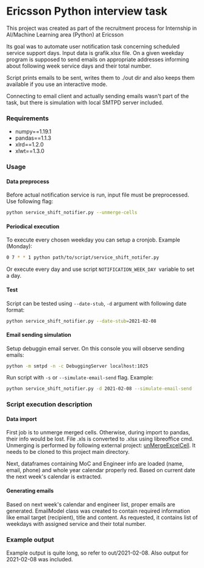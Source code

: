 # Ericsson Python interview task

This project was created as part of the recruitment process for Internship in
AI/Machine Learning area (Python) at Ericsson

Its goal was to automate user notification task concerning scheduled service support
days. Input data is grafik.xlsx file. On a given weekday program is supposed to send
emails on appropriate addresses informing about following week service days and their
total number.

Script prints emails to be sent, writes them to ./out dir and also keeps them
available if you use an interactive mode.

Connecting to email client and actually sending emails wasn't part of the task, but
there is simulation with local SMTPD server included.

### Requirements

* numpy==1.19.1
* pandas==1.1.3
* xlrd==1.2.0
* xlwt==1.3.0

### Usage

#### Data preprocess

Before actual notification service is run, input file must be preprocessed. Use
following flag:

```bash
python service_shift_notifier.py --unmerge-cells
```

#### Periodical execution

To execute every chosen weekday you can setup a cronjob. Example (Monday):

```bash
0 7 * * 1 python path/to/script/service_shift_notifer.py
```

Or execute every day and use script ```NOTIFICATION_WEEK_DAY ```variable to set a
day.

#### Test

Script can be tested using ```--date-stub```, ```-d``` argument with following date
format:

```bash
python service_shift_notifier.py --date-stub=2021-02-08
```

#### Email sending simulation

Setup debuggin email server. On this console you will observe sending emails:

```bash
python -m smtpd -n -c DebuggingServer localhost:1025
```

Run script with ```-s``` or ```--simulate-email-send``` flag. Example:

```bash
python service_shift_notifier.py -d 2021-02-08 --simulate-email-send
```

### Script execution description

#### Data import

First job is to unmerge merged cells. Otherwise, during import to pandas, their info
would be lost. File .xls is converted to .xlsx using libreoffice cmd. Unmerging is
performed by following external project:
[unMergeExcelCell](https://github.com/zanran/unMergeExcelCell). It needs to be cloned
to this project main directory.

Next, dataframes containing MoC and Engineer info are loaded (name, email, phone)
and whole year calendar properly red. Based on current date the next week's calendar
is extracted.

#### Generating emails

Based on next week's calendar and engineer list, proper emails are generated.
EmailModel class was created to contain required information like email target
(recipient), title and content. As requested, it contains list of weekdays with
assigned service and their total number.

### Example output

Example output is quite long, so refer to out/2021-02-08. Also output for
2021-02-08 was included.

